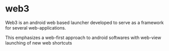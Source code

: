 # web3

Web3 is an android web based launcher developed to serve as a framework for several web-applications. 

This emphasizes a web-first approach to android softwares with web-view launching of new web shortcuts
